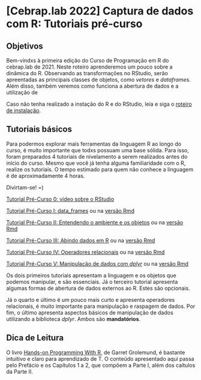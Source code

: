 # [Cebrap.lab 2022] Captura de dados com R: Tutoriais pré-curso


## Objetivos
Bem-vindxs à primeira edição do Curso de Programação em R do cebrap.lab de 2021. Neste roteiro aprenderemos um pouco sobre a dinâmica do R. Observando as transformações no RStudio, serão apreentadas as principais classes de objetos, como *vetores* e *dataframes*. Além disso, também veremos como funciona a abertura de dados e a utilização de 

Caso não tenha realizado a instação do R e do RStudio, leia e siga o [roteiro de instalação](https://github.com/thiagomeireles/cebraplab_captura_2022/blob/master/roteiros/pre_curso/00_instalacao.md). 

## Tutoriais básicos

Para podermos explorar mais ferramentas da linguagem R ao longo do curso, é muito importante que todxs possuam uma base sólida. Para isso, foram preparados 4 tutoriais de nivelamento a serem realizados antes do início do curso. Mesmo que você já tenha alguma familiaridade com o R, realize os tutoriais. O tempo estimado para quem não conhece a linguagem é de aproximadamente 4 horas.

Divirtam-se! =)

[Tutorial Pré-Curso 0: vídeo sobre o RStudio](https://drive.google.com/file/d/1i_-SrgtYQ_Ig_m80DfzEQw78RHQtkLeY/view?pli=1)

[Tutorial Pré-Curso I: data_frames](https://github.com/thiagomeireles/cebraplab_captura_2021/blob/main/tutoriais/pre_curso/Tutorial_01.md) ou na [versão Rmd](https://github.com/thiagomeireles/cebraplab_captura_2021/blob/main/tutoriais/pre_curso/Tutorial_01.Rmd)

[Tutorial Pré-Curso II: Entendendo o ambiente e os objetos](https://github.com/thiagomeireles/cebraplab_captura_2021/blob/main/tutoriais/pre_curso/Tutorial_02.md) ou na [versão Rmd](https://github.com/thiagomeireles/cebraplab_captura_2021/blob/main/tutoriais/pre_curso/Tutorial_02.Rmd)

[Tutorial Pré-Curso III: Abindo dados em R](https://github.com/thiagomeireles/cebraplab_captura_2021/blob/main/tutoriais/pre_curso/Tutorial_03.md) ou na [versão Rmd](https://github.com/thiagomeireles/cebraplab_captura_2021/blob/main/tutoriais/pre_curso/Tutorial_03.Rmd)

[Tutorial Pré-Curso IV: Operadores relacionais](https://github.com/thiagomeireles/cebraplab_captura_2021/blob/main/tutoriais/pre_curso/Tutorial_04.md) ou na [versão Rmd](https://github.com/thiagomeireles/cebraplab_captura_2021/blob/main/tutoriais/pre_curso/Tutorial_04.Rmd)

[Tutorial Pré-Curso V: Manipulação de dados com *dplyr*](https://github.com/thiagomeireles/cebraplab_captura_2021/blob/main/tutoriais/pre_curso/Tutorial_05.md) ou na [versão Rmd](https://github.com/thiagomeireles/cebraplab_captura_2021/blob/main/tutoriais/pre_curso/Tutorial_05.Rmd)

Os dois primeiros tutoriais apresentam a linguagem e os objetos que podemos manipular, e são essenciais. Já o terceiro tutorial apresenta algumas formas de abertura de dados externos ao R. Estes são opcionais.

Já o quarto e último é um pouco mais curto e apresenta operadores relacionais, é muito importante para manipulação e raspagem de dados. Por fim, o último apresenta aspectos básicos de manipulação de dados utilizando a biblioteca *dplyr*. Ambos são **mandatórios**.


## Dica de Leitura 

O livro [Hands-on Programming With R](https://rstudio-education.github.io/hopr/), de Garret Grolemund, é bastante intuitivo e claro para aprendizado de T. O conteúdo apresentado aqui passa pelo  Prefácio e os Capítulos 1 a 2, que compõem a Parte I, além dos caítulos da Parte II. 
